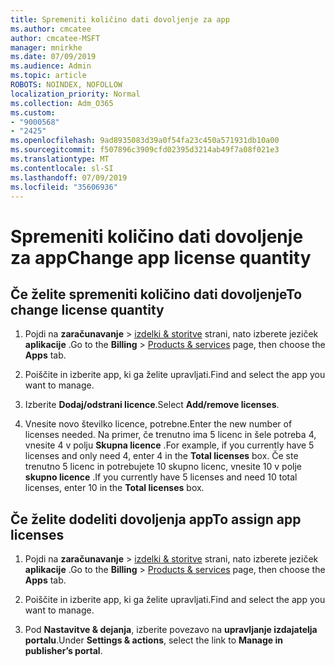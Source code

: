```yaml
---
title: Spremeniti količino dati dovoljenje za app
ms.author: cmcatee
author: cmcatee-MSFT
manager: mnirkhe
ms.date: 07/09/2019
ms.audience: Admin
ms.topic: article
ROBOTS: NOINDEX, NOFOLLOW
localization_priority: Normal
ms.collection: Adm_O365
ms.custom:
- "9000568"
- "2425"
ms.openlocfilehash: 9ad8935083d39a0f54fa23c450a571931db10a00
ms.sourcegitcommit: f507896c3909cfd02395d3214ab49f7a08f021e3
ms.translationtype: MT
ms.contentlocale: sl-SI
ms.lasthandoff: 07/09/2019
ms.locfileid: "35606936"
---
```

# <a name="change-app-license-quantity"></a><span data-ttu-id="10fb6-102">Spremeniti količino dati dovoljenje za app</span><span class="sxs-lookup"><span data-stu-id="10fb6-102">Change app license quantity</span></span>

## <a name="to-change-license-quantity"></a><span data-ttu-id="10fb6-103">Če želite spremeniti količino dati dovoljenje</span><span class="sxs-lookup"><span data-stu-id="10fb6-103">To change license quantity</span></span>

1. <span data-ttu-id="10fb6-104">Pojdi na **zaračunavanje** > [izdelki & storitve](https://go.microsoft.com/fwlink/p/?linkid=842054) strani, nato izberete jeziček **aplikacije** .</span><span class="sxs-lookup"><span data-stu-id="10fb6-104">Go to the **Billing** > [Products & services](https://go.microsoft.com/fwlink/p/?linkid=842054) page, then choose the **Apps** tab.</span></span>

2. <span data-ttu-id="10fb6-105">Poiščite in izberite app, ki ga želite upravljati.</span><span class="sxs-lookup"><span data-stu-id="10fb6-105">Find and select the app you want to manage.</span></span>  

3. <span data-ttu-id="10fb6-106">Izberite **Dodaj/odstrani licence**.</span><span class="sxs-lookup"><span data-stu-id="10fb6-106">Select **Add/remove licenses**.</span></span>

4. <span data-ttu-id="10fb6-107">Vnesite novo številko licence, potrebne.</span><span class="sxs-lookup"><span data-stu-id="10fb6-107">Enter the new number of licenses needed.</span></span> <span data-ttu-id="10fb6-108">Na primer, če trenutno ima 5 licenc in šele potreba 4, vnesite 4 v polju **Skupna licence** .</span><span class="sxs-lookup"><span data-stu-id="10fb6-108">For example, if you currently have 5 licenses and only need 4, enter 4 in the **Total licenses** box.</span></span> <span data-ttu-id="10fb6-109">Če ste trenutno 5 licenc in potrebujete 10 skupno licenc, vnesite 10 v polje **skupno licence** .</span><span class="sxs-lookup"><span data-stu-id="10fb6-109">If you currently have 5 licenses and need 10 total licenses, enter 10 in the **Total licenses** box.</span></span>

## <a name="to-assign-app-licenses"></a><span data-ttu-id="10fb6-110">Če želite dodeliti dovoljenja app</span><span class="sxs-lookup"><span data-stu-id="10fb6-110">To assign app licenses</span></span>

1. <span data-ttu-id="10fb6-111">Pojdi na **zaračunavanje** > [izdelki & storitve](https://go.microsoft.com/fwlink/p/?linkid=842054) strani, nato izberete jeziček **aplikacije** .</span><span class="sxs-lookup"><span data-stu-id="10fb6-111">Go to the **Billing** > [Products & services](https://go.microsoft.com/fwlink/p/?linkid=842054) page, then choose the **Apps** tab.</span></span>

2. <span data-ttu-id="10fb6-112">Poiščite in izberite app, ki ga želite upravljati.</span><span class="sxs-lookup"><span data-stu-id="10fb6-112">Find and select the app you want to manage.</span></span>  

3. <span data-ttu-id="10fb6-113">Pod **Nastavitve & dejanja**, izberite povezavo na **upravljanje izdajatelja portalu**.</span><span class="sxs-lookup"><span data-stu-id="10fb6-113">Under **Settings & actions**, select the link to **Manage in publisher’s portal**.</span></span>
